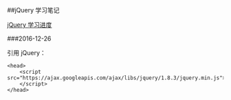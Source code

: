 ##jQuery 学习笔记

[jQuery 学习进度](http://www.w3school.com.cn/js/js_library_jquery.asp)

###2016-12-26

引用 jQuery：

	<head>
		<script src="https://ajax.googleapis.com/ajax/libs/jquery/1.8.3/jquery.min.js">
		</script>
	</head>











